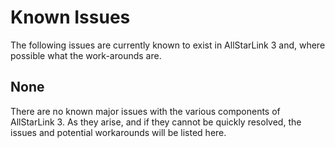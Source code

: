 # Known Issues
The following issues are currently known to exist in AllStarLink 3 and,
where possible what the work-arounds are.

## None

There are no known major issues with the various components of
AllStarLink 3. As they arise, and if they cannot be quickly
resolved, the issues and potential workarounds will be
listed here.
